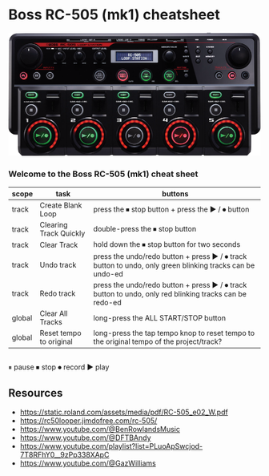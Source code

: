 # Boss RC-505 (mk1) cheatsheet


![rc-505 mk1](rc-505_top_gal_res.png) 

### Welcome to the Boss RC-505 (mk1) cheat sheet

| scope  | task                    | buttons                                                                                                    |
|--------|-------------------------|------------------------------------------------------------------------------------------------------------|
| track  | Create Blank Loop       | press the ⏹︎ stop button + press the ▶️ / ⏺︎ button                                                        |
| track  | Clearing Track Quickly  | double-press the ⏹︎ stop button                                                                            |
| track  | Clear Track             | hold down the ⏹︎ stop button for two seconds                                                               |
| track  | Undo track              | press the undo/redo button + press ▶️ / ⏺︎ track button to undo, only green blinking tracks can be undo-ed |
| track  | Redo track              | press the undo/redo button +  press ▶️ / ⏺︎ track button to undo, only red blinking tracks can be redo-ed  |
| global | Clear All Tracks        | long-press the ALL START/STOP button                                                                       |
| global | Reset tempo to original | long-press the tap tempo knop to reset tempo to the original tempo of the project/track?              |

## 
⏸︎ pause
⏹︎ stop
⏺︎ record
▶ play

## Resources
- https://static.roland.com/assets/media/pdf/RC-505_e02_W.pdf
- https://rc50looper.jimdofree.com/rc-505/
- https://www.youtube.com/@BenRowlandsMusic
- https://www.youtube.com/@DFTBAndy
- https://www.youtube.com/playlist?list=PLuoApSwcjod-7T8RFhY0__9zPp338XApC
- https://www.youtube.com/@GazWilliams

